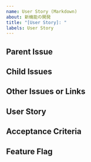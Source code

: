 ```yaml
---
name: User Story (Markdown)
about: 新機能の開発
title: "[User Story]: "
labels: User Story
---
```


## Parent Issue
<!-- User Storyの親にあたるIssueを記載する。 -->

## Child Issues
<!-- 子Issue (User Story Task等) を記載する。 -->

## Other Issues or Links
<!-- 関連するその他のIssueや、 リンクを記載する -->

## User Story
<!-- User Storyは一行で 誰が(Who) 何をしたいか(What) なぜしたいか(Why) の項目を記載する -->

## Acceptance Criteria
<!-- 下記を満たすように記載する
Scenario: シナリオのタイトル
Given: シナリオの前提条件 (input)
When: シナリオの実行条件
Then: シナリオの結果 (output)
And: その他の条件
-- >

- [ ] Scenario:
Given:
When:
Then:
And:

## Notes
<!-- 補足事項を記載する -->

## Feature Flag
<!-- Feature Flagの名称を記載する -->
